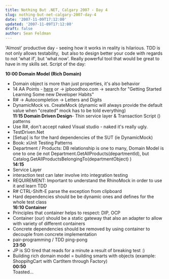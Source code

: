 ```yaml
---
title: Nothing But .NET, Calgary 2007 - Day 4
slug: nothing-but-net-calgary-2007-day-4
date: '2007-11-09T17:12:00'
updated: '2007-11-09T17:12:00'
draft: false
author: Sean Feldman
---
```



'Almost' productive day - seeing how it works in reality is hilarious. TDD is not only allows testability,  but also to design better your code with regards to not 'what if', but 'what now'. Really powerful tool that would be great to have in my skills set. Script of the day:

**10:00 Domain Model (Rich Domain)**   
- Domain object is more than just properties, it's also behavior   
- 14 AA Points - [here](http://www.jpboodhoo.com/blog/GettingStartedLearningSomeNewDeveloperHabits.aspx) or -> jpboodhoo.com -> search for "Getting Started Learning Some new Developer Habits"   
- R# -> Autocompletion -> Letters and Digits   
- DynamicMock<T> vs. CreateMock<T> (dynamic will always provide the default value when "created" mock has to be told everything)   
**11:15 Domain Driven Design**- Thin service layer & Transaction Script () patterns   
- Use R#, don't accept naked Visual studio - naked it's really ugly.   
- TestDriven.Net   
- [Setup] is for the hard dependencies of the SUT (ie DynamicMock<T>)   
- Book: xUnit Testing Patterns   
- Department / Products: DB relationship is one to many, Domain Model is one to one (ie not Department.GetAllProducts(departmentId), but Catalog.GetAllProductsBelongingTo(departmentObject) )   
**14:15**   
- Service Layer   
- interaction test can later involve into integration testing   
- REQUIREMENT: Important to understand the RhinoMock in order to use it and learn TDD   
- R# CTRL-Shift-E parse the exception from clipboard   
- Hard dependencies should be be dynamic ones and defines for the whole test class   
**16:10 Container**   
- Principles that container helps to respect: DIP, OCP   
- Container (our) should be a static gateway that also an adapter to allow with variety of different containers   
- Concrete dependencies should be removed by using container to decouple from concrete implementation   
- pair-programming / TDD ping-pong   
**23:50**   
- JP is SO tired that reads for a minute a result of breaking test :)   
- Building rich domain model = building smarts with objects (example: ShoppihgCart with CartItem through Factory)   
**00:50**   
Toasted...


